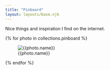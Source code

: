 ```yaml
---
title: "Pinboard"
layout: layouts/base.njk
---
```


Nice things and inspiration I find on the internet.

{% for photo in collections.pinboard %}

<div class="photo-wrapper">
<figure class="photo">
<div class="photo-image">
    <img src="{{photo.src}}" alt="{{photo.name}}" title="{{photo.name}}">
</div>

<figcaption>
<span class="photo-name">
    {{photo.name}}
    <!-- <time datetime="{{ photo.date | htmlDateString }}">{{ photo.date | monthYearDate }}</time> -->
</span>
</figcaption>
</figure>
</div>

{% endfor %}
